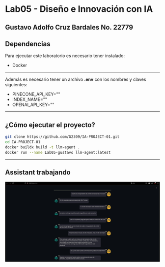 # Lab05 - Diseño e Innovación con IA
Gustavo Adolfo Cruz Bardales
No. 22779
---
## Dependencias 
Para ejecutar este laboratorio es necesario tener instalado:
- Docker
---
Además es necesario tener un archivo **.env** con los nombres y claves siguientes:
- PINECONE_API_KEY=""
- INDEX_NAME=""
- OPENAI_API_KEY=""
---
## ¿Cómo ejecutar el proyecto?
```sh
git clone https://github.com/G2309/IA-PROJECT-01.git
cd IA-PROJECT-01
docker buildx build -t llm-agent .
docker run --name Lab05-gustavo llm-agent:latest
```
---
## Assistant trabajando 
![Evidencia del assistant](./images/Conversation.jpg)
